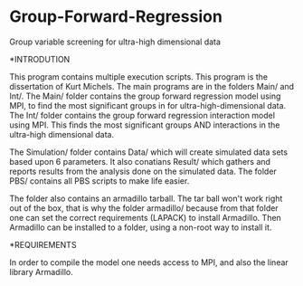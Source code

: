# Group-Forward-Regression
Group variable screening for ultra-high dimensional data

*INTRODUTION

This program contains multiple execution scripts.  This program is the dissertation of Kurt Michels.  The main programs are in the folders Main/ and Int/.  The Main/ folder contains the group forward regression model using MPI, to find the most significant groups in for ultra-high-dimensional data.  The Int/ folder contains the group forward regression interaction model using MPI.  This finds the most significant groups AND interactions in the ultra-high dimensional data.

The Simulation/ folder contains Data/ which will create simulated data sets based upon 6 parameters.  It also conatians Result/ which gathers and reports results from the analysis done on the simulated data.  The folder PBS/ contains all PBS scripts to make life easier.

The folder also contains an armadillo tarball.  The tar ball won't work right out of the box, that is why the folder armadillo/ because from that folder one can set the correct requirements (LAPACK) to install Armadillo.  Then Armadillo can be installed to a folder, using a non-root way to install it.

*REQUIREMENTS

In order to compile the model one needs access to MPI, and also the linear library Armadillo.

